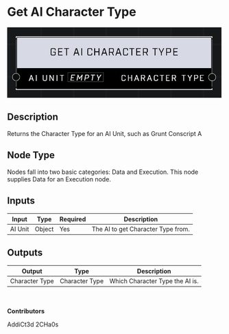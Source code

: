 # Get AI Character Type
![](../../../.gitbook/assets/get-ai-character-type.png)

## Description
Returns the Character Type for an AI Unit, such as Grunt Conscript A

## Node Type
Nodes fall into two basic categories: Data and Execution. This node supplies Data for an Execution node.

## Inputs
| Input            | Type             | Required | Description												    |
|------------------|------------------|----------|--------------------------------------------------------------|
| AI Unit | Object  | Yes | The AI to get Character Type from. |

## Outputs
| Output           | Type             | Description												     |
|------------------|------------------|--------------------------------------------------------------|
| Character Type | Character Type | Which Character Type the AI is. |

\
\
**Contributors**

AddiCt3d 2CHa0s